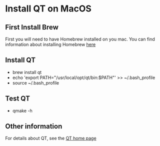 # Install QT on MacOS

## First Install Brew
First you will need to have Homebrew installed on you mac.  You can find information about installing Homebrew [here](https://brew.sh/)

## Install QT
- brew install qt
- echo 'export PATH="/usr/local/opt/qt/bin:$PATH"' >> ~/.bash_profile
- source ~/.bash_profile

## Test QT
- qmake -h

## Other information
For details about QT, see the [QT home page](https://www.qt.io/)

